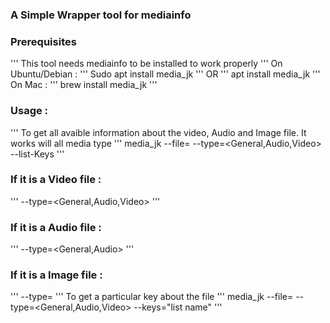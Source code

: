 ### A Simple Wrapper tool for mediainfo

### Prerequisites
'''
This tool needs mediainfo to be installed to work properly
'''
On Ubuntu/Debian : 
'''
Sudo apt install media_jk
'''
OR
'''
apt install media_jk
'''
On Mac :
'''
brew install media_jk
'''
### Usage : 
'''
To get all avaible information about the video, Audio and Image file. It works will all media type
'''
media_jk --file=<Enter the file name> --type=<General,Audio,Video> --list-Keys
'''
### If it is a Video file :
'''
--type=<General,Audio,Video>
'''
### If it is a Audio file :
'''
--type=<General,Audio>
'''
### If it is a Image file :
'''
--type=<General>
'''
To get a particular key about the file
'''
media_jk --file=<Enter the file name> --type=<General,Audio,Video> --keys="list name"
'''
